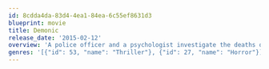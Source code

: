 ```yaml
---
id: 8cdda4da-83d4-4ea1-84ea-6c55ef8631d3
blueprint: movie
title: Demonic
release_date: '2015-02-12'
overview: 'A police officer and a psychologist investigate the deaths of five people who were killed while trying to summon ghosts.'
genres: '[{"id": 53, "name": "Thriller"}, {"id": 27, "name": "Horror"}]'
---
```

